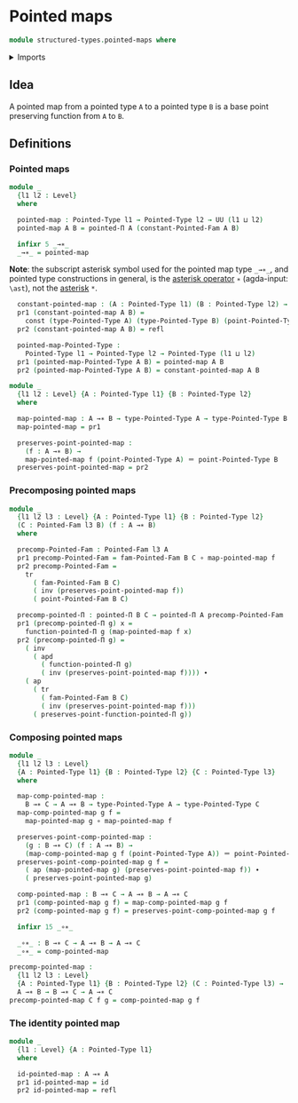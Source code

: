 # Pointed maps

```agda
module structured-types.pointed-maps where
```

<details><summary>Imports</summary>

```agda
open import foundation.action-on-identifications-dependent-functions
open import foundation.action-on-identifications-functions
open import foundation.constant-maps
open import foundation.dependent-pair-types
open import foundation.function-types
open import foundation.identity-types
open import foundation.transport-along-identifications
open import foundation.universe-levels

open import structured-types.pointed-dependent-functions
open import structured-types.pointed-families-of-types
open import structured-types.pointed-types
```

</details>

## Idea

A pointed map from a pointed type `A` to a pointed type `B` is a base point
preserving function from `A` to `B`.

## Definitions

### Pointed maps

```agda
module _
  {l1 l2 : Level}
  where

  pointed-map : Pointed-Type l1 → Pointed-Type l2 → UU (l1 ⊔ l2)
  pointed-map A B = pointed-Π A (constant-Pointed-Fam A B)

  infixr 5 _→∗_
  _→∗_ = pointed-map
```

**Note**: the subscript asterisk symbol used for the pointed map type `_→∗_`,
and pointed type constructions in general, is the
[asterisk operator](https://codepoints.net/U+2217) `∗` (agda-input: `\ast`), not
the [asterisk](https://codepoints.net/U+002A) `*`.

```agda
  constant-pointed-map : (A : Pointed-Type l1) (B : Pointed-Type l2) → A →∗ B
  pr1 (constant-pointed-map A B) =
    const (type-Pointed-Type A) (type-Pointed-Type B) (point-Pointed-Type B)
  pr2 (constant-pointed-map A B) = refl

  pointed-map-Pointed-Type :
    Pointed-Type l1 → Pointed-Type l2 → Pointed-Type (l1 ⊔ l2)
  pr1 (pointed-map-Pointed-Type A B) = pointed-map A B
  pr2 (pointed-map-Pointed-Type A B) = constant-pointed-map A B

module _
  {l1 l2 : Level} {A : Pointed-Type l1} {B : Pointed-Type l2}
  where

  map-pointed-map : A →∗ B → type-Pointed-Type A → type-Pointed-Type B
  map-pointed-map = pr1

  preserves-point-pointed-map :
    (f : A →∗ B) →
    map-pointed-map f (point-Pointed-Type A) ＝ point-Pointed-Type B
  preserves-point-pointed-map = pr2
```

### Precomposing pointed maps

```agda
module _
  {l1 l2 l3 : Level} {A : Pointed-Type l1} {B : Pointed-Type l2}
  (C : Pointed-Fam l3 B) (f : A →∗ B)
  where

  precomp-Pointed-Fam : Pointed-Fam l3 A
  pr1 precomp-Pointed-Fam = fam-Pointed-Fam B C ∘ map-pointed-map f
  pr2 precomp-Pointed-Fam =
    tr
      ( fam-Pointed-Fam B C)
      ( inv (preserves-point-pointed-map f))
      ( point-Pointed-Fam B C)

  precomp-pointed-Π : pointed-Π B C → pointed-Π A precomp-Pointed-Fam
  pr1 (precomp-pointed-Π g) x =
    function-pointed-Π g (map-pointed-map f x)
  pr2 (precomp-pointed-Π g) =
    ( inv
      ( apd
        ( function-pointed-Π g)
        ( inv (preserves-point-pointed-map f)))) ∙
    ( ap
      ( tr
        ( fam-Pointed-Fam B C)
        ( inv (preserves-point-pointed-map f)))
      ( preserves-point-function-pointed-Π g))
```

### Composing pointed maps

```agda
module _
  {l1 l2 l3 : Level}
  {A : Pointed-Type l1} {B : Pointed-Type l2} {C : Pointed-Type l3}
  where

  map-comp-pointed-map :
    B →∗ C → A →∗ B → type-Pointed-Type A → type-Pointed-Type C
  map-comp-pointed-map g f =
    map-pointed-map g ∘ map-pointed-map f

  preserves-point-comp-pointed-map :
    (g : B →∗ C) (f : A →∗ B) →
    (map-comp-pointed-map g f (point-Pointed-Type A)) ＝ point-Pointed-Type C
  preserves-point-comp-pointed-map g f =
    ( ap (map-pointed-map g) (preserves-point-pointed-map f)) ∙
    ( preserves-point-pointed-map g)

  comp-pointed-map : B →∗ C → A →∗ B → A →∗ C
  pr1 (comp-pointed-map g f) = map-comp-pointed-map g f
  pr2 (comp-pointed-map g f) = preserves-point-comp-pointed-map g f

  infixr 15 _∘∗_

  _∘∗_ : B →∗ C → A →∗ B → A →∗ C
  _∘∗_ = comp-pointed-map

precomp-pointed-map :
  {l1 l2 l3 : Level}
  {A : Pointed-Type l1} {B : Pointed-Type l2} (C : Pointed-Type l3) →
  A →∗ B → B →∗ C → A →∗ C
precomp-pointed-map C f g = comp-pointed-map g f
```

### The identity pointed map

```agda
module _
  {l1 : Level} {A : Pointed-Type l1}
  where

  id-pointed-map : A →∗ A
  pr1 id-pointed-map = id
  pr2 id-pointed-map = refl
```
